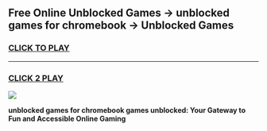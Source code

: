 
## Free Online Unblocked Games → unblocked games for chromebook → Unblocked Games
<h3>
<a href="https://premium.freeplayer.one?title=unblocked_games_for_chromebook&ref=21F">CLICK TO PLAY</a></h3>
<hr>

<h3>
<a href="https://premium.freeplayer.one?title=unblocked_games_for_chromebook&ref=21F">CLICK 2 PLAY</a>
  
</h3>

<a href="https://premium.freeplayer.one?title=unblocked_games_for_chromebook&ref=21F/"><img src="https://clearcache.store/games.png"></a>


**unblocked games for chromebook games unblocked: Your Gateway to Fun and Accessible Online Gaming**
